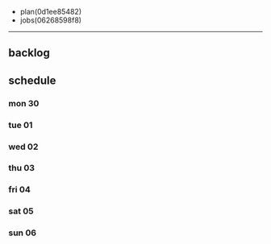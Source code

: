 
- plan(0d1ee85482)
- jobs(06268598f8)
---

## backlog

## schedule
### mon 30
### tue 01
### wed 02
### thu 03
### fri 04
### sat 05
### sun 06




